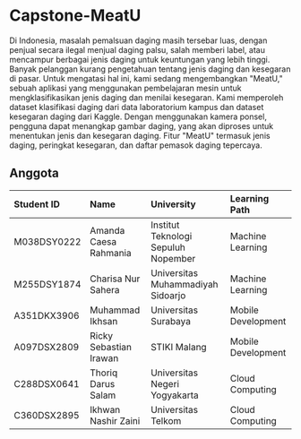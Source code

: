 # Capstone-MeatU
Di Indonesia, masalah pemalsuan daging masih tersebar luas, dengan penjual secara ilegal menjual daging palsu, salah memberi label, atau mencampur berbagai jenis daging untuk keuntungan yang lebih tinggi. Banyak pelanggan kurang pengetahuan tentang jenis daging dan kesegaran di pasar. Untuk mengatasi hal ini, kami sedang mengembangkan "MeatU," sebuah aplikasi yang menggunakan pembelajaran mesin untuk mengklasifikasikan jenis daging dan menilai kesegaran. Kami memperoleh dataset klasifikasi daging dari data laboratorium kampus dan dataset kesegaran daging dari Kaggle. Dengan menggunakan kamera ponsel, pengguna dapat menangkap gambar daging, yang akan diproses untuk menentukan jenis dan kesegaran daging. Fitur "MeatU" termasuk jenis daging, peringkat kesegaran, dan daftar pemasok daging tepercaya.

## Anggota

| Student ID | Name     | University                | Learning Path |
| :-------- | :------- | :------------------------- | :-------- |
| M038DSY0222 | Amanda Caesa Rahmania | Institut Teknologi Sepuluh Nopember | Machine Learning |
| M255DSY1874 | Charisa Nur Sahera | Universitas Muhammadiyah Sidoarjo | Machine Learning |
| A351DKX3906 | Muhammad Ikhsan | Universitas Surabaya | Mobile Development |
| A097DSX2809 | Ricky Sebastian Irawan | STIKI Malang | Mobile Development |
| C288DSX0641 | Thoriq Darus Salam | Universitas Negeri Yogyakarta | Cloud Computing |
| C360DSX2895 | Ikhwan Nashir Zaini | Universitas Telkom | Cloud Computing |
